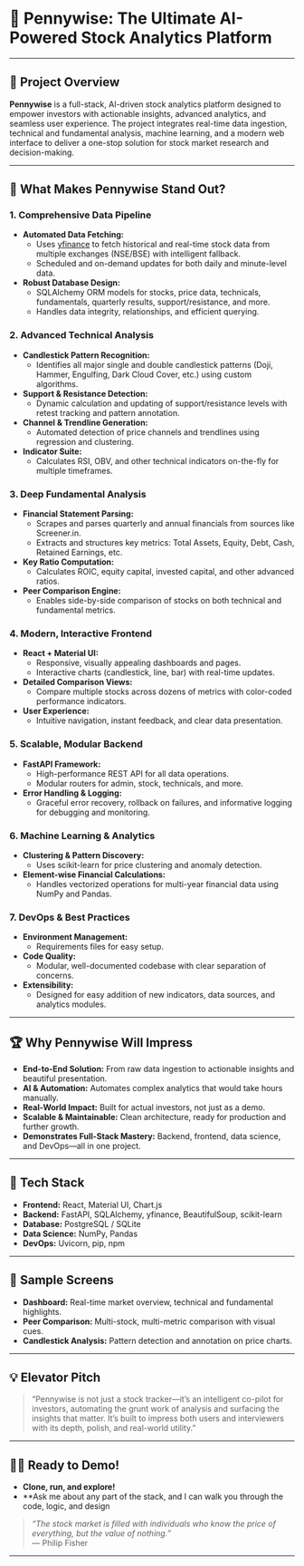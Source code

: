 # 💸 Pennywise: The Ultimate AI-Powered Stock Analytics Platform

---

## 🌟 Project Overview

**Pennywise** is a full-stack, AI-driven stock analytics platform designed to empower investors with actionable insights, advanced analytics, and seamless user experience. The project integrates real-time data ingestion, technical and fundamental analysis, machine learning, and a modern web interface to deliver a one-stop solution for stock market research and decision-making.

---

## 🧠 What Makes Pennywise Stand Out?

### 1. **Comprehensive Data Pipeline**
- **Automated Data Fetching:**  
  - Uses [yfinance](https://github.com/ranaroussi/yfinance) to fetch historical and real-time stock data from multiple exchanges (NSE/BSE) with intelligent fallback.
  - Scheduled and on-demand updates for both daily and minute-level data.
- **Robust Database Design:**  
  - SQLAlchemy ORM models for stocks, price data, technicals, fundamentals, quarterly results, support/resistance, and more.
  - Handles data integrity, relationships, and efficient querying.

### 2. **Advanced Technical Analysis**
- **Candlestick Pattern Recognition:**  
  - Identifies all major single and double candlestick patterns (Doji, Hammer, Engulfing, Dark Cloud Cover, etc.) using custom algorithms.
- **Support & Resistance Detection:**  
  - Dynamic calculation and updating of support/resistance levels with retest tracking and pattern annotation.
- **Channel & Trendline Generation:**  
  - Automated detection of price channels and trendlines using regression and clustering.
- **Indicator Suite:**  
  - Calculates RSI, OBV, and other technical indicators on-the-fly for multiple timeframes.

### 3. **Deep Fundamental Analysis**
- **Financial Statement Parsing:**  
  - Scrapes and parses quarterly and annual financials from sources like Screener.in.
  - Extracts and structures key metrics: Total Assets, Equity, Debt, Cash, Retained Earnings, etc.
- **Key Ratio Computation:**  
  - Calculates ROIC, equity capital, invested capital, and other advanced ratios.
- **Peer Comparison Engine:**  
  - Enables side-by-side comparison of stocks on both technical and fundamental metrics.

### 4. **Modern, Interactive Frontend**
- **React + Material UI:**  
  - Responsive, visually appealing dashboards and pages.
  - Interactive charts (candlestick, line, bar) with real-time updates.
- **Detailed Comparison Views:**  
  - Compare multiple stocks across dozens of metrics with color-coded performance indicators.
- **User Experience:**  
  - Intuitive navigation, instant feedback, and clear data presentation.

### 5. **Scalable, Modular Backend**
- **FastAPI Framework:**  
  - High-performance REST API for all data operations.
  - Modular routers for admin, stock, technicals, and more.
- **Error Handling & Logging:**  
  - Graceful error recovery, rollback on failures, and informative logging for debugging and monitoring.

### 6. **Machine Learning & Analytics**
- **Clustering & Pattern Discovery:**  
  - Uses scikit-learn for price clustering and anomaly detection.
- **Element-wise Financial Calculations:**  
  - Handles vectorized operations for multi-year financial data using NumPy and Pandas.

### 7. **DevOps & Best Practices**
- **Environment Management:**  
  - Requirements files for easy setup.
- **Code Quality:**  
  - Modular, well-documented codebase with clear separation of concerns.
- **Extensibility:**  
  - Designed for easy addition of new indicators, data sources, and analytics modules.

---

## 🏆 Why Pennywise Will Impress

- **End-to-End Solution:** From raw data ingestion to actionable insights and beautiful presentation.
- **AI & Automation:** Automates complex analytics that would take hours manually.
- **Real-World Impact:** Built for actual investors, not just as a demo.
- **Scalable & Maintainable:** Clean architecture, ready for production and further growth.
- **Demonstrates Full-Stack Mastery:** Backend, frontend, data science, and DevOps—all in one project.

---

## 🚀 Tech Stack

- **Frontend:** React, Material UI, Chart.js
- **Backend:** FastAPI, SQLAlchemy, yfinance, BeautifulSoup, scikit-learn
- **Database:** PostgreSQL / SQLite
- **Data Science:** NumPy, Pandas
- **DevOps:** Uvicorn, pip, npm

---

## 📸 Sample Screens

- **Dashboard:** Real-time market overview, technical and fundamental highlights.
- **Peer Comparison:** Multi-stock, multi-metric comparison with visual cues.
- **Candlestick Analysis:** Pattern detection and annotation on price charts.

---

## 💡 Elevator Pitch

> “Pennywise is not just a stock tracker—it’s an intelligent co-pilot for investors, automating the grunt work of analysis and surfacing the insights that matter. It’s built to impress both users and interviewers with its depth, polish, and real-world utility.”

---

## 👨‍💻 Ready to Demo!

- **Clone, run, and explore!**
- **Ask me about any part of the stack, and I can walk you through the code, logic, and design

> _“The stock market is filled with individuals who know the price of everything, but the value of nothing.”_  
> — Philip Fisher

---

